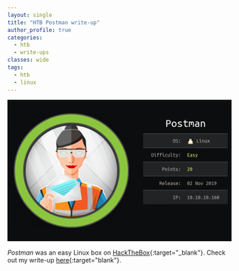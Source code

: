 ```yaml
---
layout: single
title: "HTB Postman write-up"
author_profile: true
categories: 
  - htb
  - write-ups
classes: wide
tags:
  - htb
  - linux
---
```


![Postman on HTB](/assets/images/postman_info.png)

*Postman* was an easy Linux box on [HackTheBox](https://www.hackthebox.eu/){:target="_blank"}. Check out my write-up [here](https://github.com/Muemmelmoehre/write-ups/blob/master/postman.pdf){:target="blank"}.
